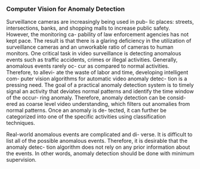 ### Computer Vision for Anomaly  Detection

Surveillance cameras are increasingly being used in pub-
lic places: streets, intersections, banks, and shopping malls 
to increase public safety.  However, the monitoring ca-
pability of law enforcement agencies has not kept pace. The
result is that there is a glaring deficiency in the utilization of
surveillance cameras and an unworkable ratio of cameras to
human monitors.  One critical task in video surveillance is
detecting anomalous events such as traffic accidents, crimes
or illegal activities. Generally, anomalous events rarely oc-
cur as compared to normal activities. Therefore, to allevi-
ate the waste of labor and time, developing intelligent com-
puter vision algorithms for automatic video anomaly detec-
tion  is  a  pressing  need.  The  goal  of  a  practical  anomaly
detection system is to timely signal an activity that deviates
normal patterns and identify the time window of the occur-
ring anomaly. Therefore, anomaly detection can be consid-
ered as coarse level video understanding, which filters out
anomalies from normal patterns.  Once an anomaly is de-
tected, it can further be categorized into one of the specific
activities using classification techniques.

Real-world  anomalous  events  are  complicated  and  di-
verse.   It  is  difficult  to  list  all  of  the  possible  anomalous
events.   Therefore,  it is desirable that the anomaly detec-
tion algorithm does not rely on any prior information about
the  events.   In  other  words,  anomaly  detection  should  be
done with minimum supervision. 
